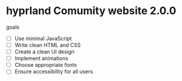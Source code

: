# hyprland Comumity website 2.0.0
goals

- [ ] Use minimal JavaScript
- [ ] Write clean HTML and CSS
- [ ] Create a clean UI design
- [ ] Implement animations
- [ ] Choose appropriate fonts
- [ ] Ensure accessibility for all users
